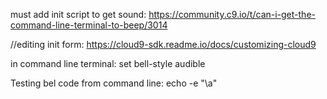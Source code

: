must add init script to get sound:
https://community.c9.io/t/can-i-get-the-command-line-terminal-to-beep/3014

//editing init form:
https://cloud9-sdk.readme.io/docs/customizing-cloud9

in command line terminal: 
set bell-style audible

Testing bel code from command line:
echo -e "\a"


